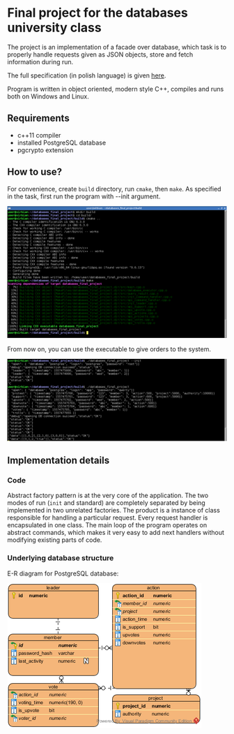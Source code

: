 # Final project for the databases university class

The project is an implementation of a facade over database, which task is to properly handle requests given as JSON objects, store and fetch information during run.

The full specification (in polish language) is given [here](https://github.com/KoncepcyjnyMiliarder/databases_final_project/blob/master/lecturers_specification.md).

Program is written in object oriented, modern style C++, compiles and runs both on Windows and Linux.

## Requirements
+ c++11 compiler
+ installed PostgreSQL database
+ pgcrypto extension

## How to use?
For convenience, create `build` directory, run `cmake`, then `make`. As specified in the task, first run the program with --init argument.

![Build](https://raw.githubusercontent.com/KoncepcyjnyMiliarder/databases_final_project/master/build.png)

From now on, you can use the executable to give orders to the system.

![Run](https://raw.githubusercontent.com/KoncepcyjnyMiliarder/databases_final_project/master/run.png)

## Implementation details

### Code

Abstract factory pattern is at the very core of the application. The two modes of run (`init` and standard) are completely separated by being implemented in two unrelated factories. The product is a instance of class responsible for handling a particular request. Every request handler is encapsulated in one class. The main loop of the program operates on abstract commands, which makes it very easy to add next handlers without modifying existing parts of code.

### Underlying database structure

E-R diagram for PostgreSQL database:

![DBStructure](https://raw.githubusercontent.com/KoncepcyjnyMiliarder/databases_final_project/master/documentation/er-diagram.png)
